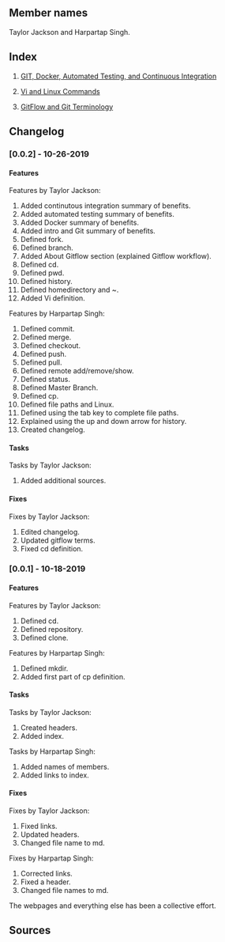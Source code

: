 ## Member names

Taylor Jackson and Harpartap Singh.

## Index
  1.  <a href="https://github.com/tjackson1317/miniproject1-IS117101/blob/master/Git%2C%20Docker%2C%20Automated%20Testing%2C%20and%20Continuous%20Integration.md">GIT, Docker, Automated Testing, and Continuous Integration</a>

2. <a href="https://github.com/tjackson1317/miniproject1-IS117101/blob/master/Vi%20and%20Linux%20Commands..md">Vi and Linux Commands</a>

3. <a href="https://github.com/tjackson1317/miniproject1-IS117101/blob/master/GitFlow%20and%20Git%20Terminology.md">GitFlow and Git Terminology</a>

## Changelog
### [0.0.2] - 10-26-2019
#### Features 
  Features by Taylor Jackson:
  1. Added continutous integration summary of benefits.
  1. Added automated testing summary of benefits.
  1. Added Docker summary of benefits.
  1. Added intro and Git summary of benefits.
  1. Defined fork.
  1. Defined branch.
  1. Added About Gitflow section (explained Gitflow workflow).
  1. Defined cd.
  1. Defined pwd.
  1. Defined history.
  1. Defined homedirectory and ~.
  1. Added Vi definition.
  
  Features by Harpartap Singh:
  1. Defined commit.
  1. Defined merge.
  1. Defined checkout.
  1. Defined push.
  1. Defined pull.
  1. Defined remote add/remove/show.
  1. Defined status.
  1. Defined Master Branch.
  1. Defined cp.
  1. Defined file paths and Linux.
  1. Defined using the tab key to complete file paths.
  1. Explained using the up and down arrow for history.
  1. Created changelog.
  
#### Tasks
Tasks by Taylor Jackson:
1. Added additional sources.

#### Fixes
Fixes by Taylor Jackson:
1. Edited changelog.
1. Updated gitflow terms.
1. Fixed cd definition.

### [0.0.1] - 10-18-2019
#### Features
Features by Taylor Jackson:
1. Defined cd.
1. Defined repository.
1. Defined clone.

Features by Harpartap Singh:
1. Defined mkdir.
1. Added first part of cp definition.

#### Tasks
Tasks by Taylor Jackson:
1. Created headers.
1. Added index.

Tasks by Harpartap Singh:
1. Added names of members.
1. Added links to index.

#### Fixes
Fixes by Taylor Jackson: 
1. Fixed links.
1. Updated headers.
1. Changed file name to md.

Fixes by Harpartap Singh:
1. Corrected links.
1. Fixed a header.
1. Changed file names to md.

The webpages and everything else has been a collective effort.

## Sources

